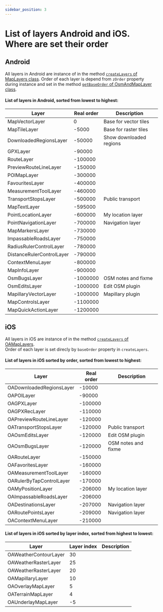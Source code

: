```yaml
---
sidebar_position: 3
---
```


# List of layers Android and iOS. Where are set their order

## Android
All layers in Android are instance of in the method [`createLayers` of MapLayers class](https://github.com/osmandapp/OsmAnd/blob/c87a2e70df7759c5116b1f133ad38065d0dc4dfa/OsmAnd/src/net/osmand/plus/views/MapLayers.java#L121).
Order of each layer is depend from `zOrder` property during instance and set in the method [`getBaseOrder` of OsmAndMapLayer class](https://github.com/osmandapp/OsmAnd/blob/c87a2e70df7759c5116b1f133ad38065d0dc4dfa/OsmAnd/src/net/osmand/plus/views/layers/base/OsmandMapLayer.java#L95).

#### List of layers in Android, sorted from lowest to highest:
| Layer                        | Real order | Description            |
| ---------------------------- | ---------- |----------------------- |
| MapVectorLayer               | 0          | Base for vector tiles  |
| MapTileLayer                 | -5000      | Base for raster tiles  |
| DownloadedRegionsLayer       | -50000     | Show downloaded regions|
| GPXLayer                     | -90000     |                       |
| RouteLayer                   | -100000    |                       |
| PreviewRouteLineLayer        | -150000    |                       |
| POIMapLayer                  | -300000    |                       |
| FavouritesLayer              | -400000    |                       |
| MeasurementToolLayer         | -460000    |                       |
| TransportStopsLayer          | -500000    | Public transport      |
| MapTextLayer                 | -595000    |                       |
| PointLocationLayer           | -600000    | My location layer     |
| PointNavigationLayer         | -700000    | Navigation layer      |
| MapMarkersLayer              | -730000    |                       |
| ImpassableRoadsLayer         | -750000    |                       |
| RadiusRulerControlLayer      | -780000    |                       |
| DistanceRulerControlLayer    | -790000    |                       |
| ContextMenuLayer             | -800000    |                       |
| MapInfoLayer                 | -900000    |                       |
| OsmBugsLayer                 | -1000000   | OSM notes and fixme   |
| OsmEditsLayer                | -1000000   | Edit OSM plugin       |
| MapillaryVectorLayer         | -1000000   | Mapillary plugin      |
| MapControlsLayer             | -1100000   |                       |
| MapQuickActionLayer          | -1200000   |                       |


## iOS
All layers in iOS are instance of in the method [`createLayers` of OAMapLayers](https://github.com/osmandapp/OsmAnd-iOS/blob/c03cc60d4301c743573ac50dfc0026522c08a66c/Sources/Controllers/Map/Layers/OAMapLayers.mm#L36).  
Order of each layer is set direcly by `baseOrder` property in `createLayers`.

#### List of layers in iOS sorted by order, sorted from lowest to highest:
| Layer                        | Real order | Description           |
| ---------------------------- | ---------- |---------------------- |
| OADownloadedRegionsLayer     | -10000     |                       |
| OAPOILayer                   | -90000     |                       |
| OAGPXLayer                   | -100000    |                       |
| OAGPXRecLayer                | -110000    |                       |
| OAPreviewRouteLineLayer      | -120000    |                       |
| OATransportStopsLayer        | -120000    | Public transport      |
| OAOsmEditsLayer              | -120000    | Edit OSM plugin       |
| OAOsmBugsLayer               | -120000    | OSM notes and fixme   |
| OARouteLayer                 | -150000    |                       |
| OAFavoritesLayer             | -160000    |                       |
| OAMeasurementToolLayer       | -160000    |                       |
| OARulerByTapControlLayer     | -170000    |                       |
| OAMyPositionLayer            | -206000    | My location layer     |
| OAImpassableRoadsLayer       | -206000    |                       |
| OADestinationsLayer          | -207000    | Navigation layer      |
| OARoutePointsLayer           | -209000    | Navigation layer      |
| OAContextMenuLayer           | -210000    |                       |

#### List of layers in iOS sorted by layer index, sorted from highest to lowest:
| Layer                        | Layer index | Description          |
| ---------------------------- | ----------- |--------------------- |
| OAWeatherContourLayer	       | 30          |                      |
| OAWeatherRasterLayer	       | 25          |                      |
| OAWeatherRasterLayer	       | 20          |                      |
| OAMapillaryLayer	           | 10          |                      |
| OAOverlayMapLayer	           | 5           |                      |
| OATerrainMapLayer	           | 4           |                      |
| OAUnderlayMapLayer	       | -5          |                      |